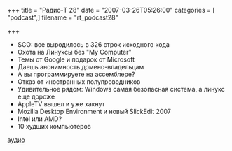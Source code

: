 +++
title = "Радио-T 28"
date = "2007-03-26T05:26:00"
categories = [ "podcast",]
filename = "rt_podcast28"

+++

- SCO: все выродилось в 326 строк исходного кода
- Охота на Линуксы без "My Computer"
- Темы от Google и подарок от Microsoft
- Даешь анонимность домено-владельцам
- А вы программируете на ассемблере?
- Отказ от иностранных полупроводников
- Удивительное рядом: Windows самая безопасная система, а линукс еще дороже
- AppleTV вышел и уже хакнут
- Mozilla Desktop Environment и новый SlickEdit 2007
- Intel или AMD?
- 10 худших компьютеров

[аудио](http://cdn.radio-t.com/rt_podcast28.mp3)
<audio src="http://cdn.radio-t.com/rt_podcast28.mp3" preload="none"></audio>